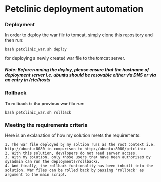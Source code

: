 # Petclinic deployment automation

### Deployment 
In order to deploy the war file to tomcat, simply clone this repository and then run:

    bash petclinic_war.sh deploy

for deploying a newly created war file to the tomcat server.
##### Note: Before running the deploy, please ensure that the hostname of deployment server i.e. ubuntu should be resovable either via DNS or via an entry in /etc/hosts

### Rollback
To rollback to the previous war file run:

    bash petclinic_war.sh rollback
    
### Meeting the requirements criteria
Here is an explanation of how my solution meets the requirements:

    1. The war file deployed by my soltion runs as the root context i.e. http://ubuntu:8080 in comparison to http://ubuntu:8080/petclinic
    2. With this solution, developers do not need server access.
    3. With my solution, only those users that have been authorised by sysadmin can run the deployments/rollbacks.
    4. And finally, the rollback funtionality has been inbuilt into the solution. War files can be rolled back by passing 'rollback' as argument to the main script.
